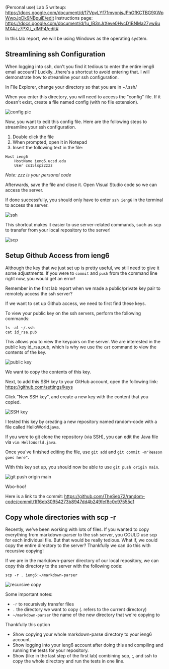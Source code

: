 (Personal use)
Lab 5 writeup: https://docs.google.com/document/d/17VpvLYf71mvpnjsJPhGfKCTBG9XWpWwpJpDk9NBpuiE/edit
Instructions page: https://docs.google.com/document/d/1u_IB3nJrXeve0HvcD1BNMa27yw6uMX4Jz7PXU_xIMP4/edit#

In this lab report, we will be using Windows as the operating system.

## Streamlining ssh Configuration
When logging into ssh, don't you find it tedious to enter the entire ieng6 email account?
Luckily...there's a shortcut to avoid entering that. I will demonstrate how to streamline your ssh configuration.

In File Explorer, change your directory so that you are in ~/.ssh/

When you enter this directory, you will need to access the "config" file.
If it doesn't exist, create a file named config (with no file extension).

![config pic](https://user-images.githubusercontent.com/90715607/167046311-3939f82c-8957-4a00-a684-142e5c10d9fc.PNG)

Now, you want to edit this config file. Here are the following steps to streamline your ssh configuration.
1. Double click the file
2. When prompted, open it in Notepad
3. Insert the following text in the file:
```
Host ieng6
    HostName ieng6.ucsd.edu
    User cs15lsp22zzz
```
*Note: zzz is your personal code*

Afterwards, save the file and close it. Open Visual Studio code so we can access the server.

If done successfully, you should only have to enter ```ssh ieng6``` in the terminal to access the server.

![ssh](https://user-images.githubusercontent.com/90715607/167046709-9c0fb6eb-c8f1-495a-922a-f0618a55f997.PNG)

This shortcut makes it easier to use server-related commands, such as scp to transfer from your local repository to the server!

![scp](https://user-images.githubusercontent.com/90715607/167047640-0dc6bc36-a81e-47d1-9ee7-168891f16720.PNG)

## Setup Github Access from ieng6
Although the key that we just set up is pretty useful, we still need to give it some adjustments.
If you were to ```commit``` and ```push``` from the command line right now, you would get an error!

Remember in the first lab report when we made a public/private key pair to remotely access the ssh server?

If we want to set up Github access, we need to first find these keys.

To view your public key on the ssh servers, perform the following commands:
```
ls -al ~/.ssh
cat id_rsa.pub
```
This allows you to view the keypairs on the server. We are interested in the public key id_rsa.pub, which is why we use the `cat` command to view the contents of the key.

![public key](https://user-images.githubusercontent.com/90715607/167159626-88f34528-7cbd-467d-909e-73769116df3f.PNG)

We want to copy the contents of this key.

Next, to add this SSH key to your GitHub account, open the following link: https://github.com/settings/keys

Click "New SSH key", and create a new key with the content that you copied.

![SSH key](https://user-images.githubusercontent.com/90715607/167168928-3df9b89b-dd0b-4052-8a9c-53cad82f5cce.PNG)

I tested this key by creating a new repository named random-code with a file called HelloWorld.java.

If you were to git clone the repository (via SSH), you can edit the Java file via `vim HelloWorld.java`.

Once you've finished editing the file, use `git add` and `git commit -m"Reason goes here"`.

With this key set up, you should now be able to use `git push origin main`.

![git push origin main](https://user-images.githubusercontent.com/90715607/167169381-1eb80619-57dd-409d-9dfa-025fc866fb8d.PNG)

Woo-hoo!

Here is a link to the commit: https://github.com/TheSeb72/random-code/commit/1ff6eb30954273b8947dd4b249fef8c0c97555c1

## Copy whole directories with scp -r
Recently, we've been working with lots of files.
If you wanted to copy everything from markdown-parser to the ssh server, you COULD use scp for each individual file. But that would be really tedious.
What if, we could copy the entire directory to the server? Thankfully we can do this with recursive copying!

If we are in the markdown-parser directory of our local repository, we can copy this directory to the server with the following code:

`scp -r . ieng6:~/markdown-parser`

![recursive copy](https://user-images.githubusercontent.com/90715607/167171745-7228e192-7acc-4925-9071-a76c8d18dea6.PNG)

Some important notes:
* `-r` to recursively transfer files
* `.` the directory we want to copy (. refers to the current directory)
* `~/markdown-parser` the name of the new directory that we're copying to

Thankfully this option 
* Show copying your whole markdown-parse directory to your ieng6 account.
* Show logging into your ieng6 account after doing this and compiling and running the tests for your repository.
* Show (like in the last step of the first lab) combining scp, ;, and ssh to copy the whole directory and run the tests in one line.

